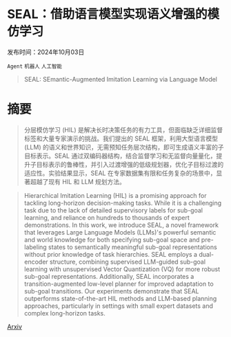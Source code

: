 # SEAL：借助语言模型实现语义增强的模仿学习

发布时间：2024年10月03日

`Agent` `机器人` `人工智能`

> SEAL: SEmantic-Augmented Imitation Learning via Language Model

# 摘要

> 分层模仿学习 (HIL) 是解决长时决策任务的有力工具，但面临缺乏详细监督标签和大量专家演示的挑战。我们提出的 SEAL 框架，利用大型语言模型 (LLM) 的语义和世界知识，无需预知任务层次结构，即可生成语义丰富的子目标表示。SEAL 通过双编码器结构，结合监督学习和无监督向量量化，提升子目标表示的鲁棒性，并引入过渡增强的低级规划器，优化子目标过渡的适应性。实验结果显示，SEAL 在专家数据集有限和任务复杂的场景中，显著超越了现有 HIL 和 LLM 规划方法。

> Hierarchical Imitation Learning (HIL) is a promising approach for tackling long-horizon decision-making tasks. While it is a challenging task due to the lack of detailed supervisory labels for sub-goal learning, and reliance on hundreds to thousands of expert demonstrations. In this work, we introduce SEAL, a novel framework that leverages Large Language Models (LLMs)'s powerful semantic and world knowledge for both specifying sub-goal space and pre-labeling states to semantically meaningful sub-goal representations without prior knowledge of task hierarchies. SEAL employs a dual-encoder structure, combining supervised LLM-guided sub-goal learning with unsupervised Vector Quantization (VQ) for more robust sub-goal representations. Additionally, SEAL incorporates a transition-augmented low-level planner for improved adaptation to sub-goal transitions. Our experiments demonstrate that SEAL outperforms state-of-the-art HIL methods and LLM-based planning approaches, particularly in settings with small expert datasets and complex long-horizon tasks.

[Arxiv](https://arxiv.org/abs/2410.02231)